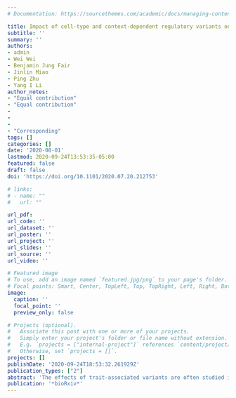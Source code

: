 ```yaml
---
# Documentation: https://sourcethemes.com/academic/docs/managing-content/

title: Impact of cell-type and context-dependent regulatory variants on human immune traits
subtitle: ''
summary: ''
authors:
- admin
- Wei Wei
- Benjamin Jung Fair
- Jinlin Miao
- Ping Zhu
- Yang I Li
author_notes:
- "Equal contribution"
- "Equal contribution"
- 
- 
- 
- "Corresponding"
tags: []
categories: []
date: '2020-08-01'
lastmod: 2020-09-24T13:53:35-05:00
featured: false
draft: false
doi: 'https://doi.org/10.1101/2020.07.20.212753'

# links:
# - name: ""
#   url: ""

url_pdf:
url_code: ''
url_dataset: ''
url_poster: ''
url_project: ''
url_slides: ''
url_source: ''
url_video: ''

# Featured image
# To use, add an image named `featured.jpg/png` to your page's folder.
# Focal points: Smart, Center, TopLeft, Top, TopRight, Left, Right, BottomLeft, Bottom, BottomRight.
image:
  caption: ''
  focal_point: ''
  preview_only: false

# Projects (optional).
#   Associate this post with one or more of your projects.
#   Simply enter your project's folder or file name without extension.
#   E.g. `projects = ["internal-project"]` references `content/project/deep-learning/index.md`.
#   Otherwise, set `projects = []`.
projects: []
publishDate: '2020-09-24T18:53:32.261929Z'
publication_types: ["2"]
abstract: 'The effects of trait-associated variants are often studied in a single relevant cell-type or context. However, for many complex traits, multiple cell-types are involved. This applies particularly to immune-related traits, for which many immune cell-types and contexts play a role. Here, we studied the impact of immune gene regulatory variants on complex traits to better understand genetic risk mediated through immune cell-types. We identified 26,271 expression quantitative trait loci (QTLs) and 23,121 splicing QTLs in 18 immune cell-types, and analyzed their overlap with trait-associated loci from 72 genome-wide association studies (GWAS). We showed that effects on RNA expression and splicing in immune cells colocalize with an average of 40.4% and 27.7% GWAS loci for immune-related and non-immune traits, respectively. Notably, we found that a large number of loci (mean: 14%) colocalize with splicing QTLs but not expression QTLs. The 60% GWAS loci without colocalization harbor genes that have lower expression levels, are less tolerant to loss-of-function mutations, and more enhancerrich than genes at colocalized loci. To further investigate the 60% GWAS loci not explained by our regulatory QTLs, we collected H3K27ac CUT&Tag data from rheumatoid arthritis (RA) and healthy controls. We found several unexplained GWAS hits lying within regions with higher H3K27ac activity in RA patients. We also observed that enrichment of RA GWAS heritability is greater in H3K27ac regions in immune cell-types from RA patients compared to healthy controls. Our study paves the way for future QTL studies to elucidate the mechanisms of as yet unexplained GWAS loci.'
publication: '*bioRxiv*'
---
```



<script type='text/javascript' src='https://d1bxh8uas1mnw7.cloudfront.net/assets/embed.js'></script>
<div class='altmetric-embed' data-badge-type='medium-donut' data-badge-details='right' data-doi='10.1101/2020.07.20.212753'></div>
